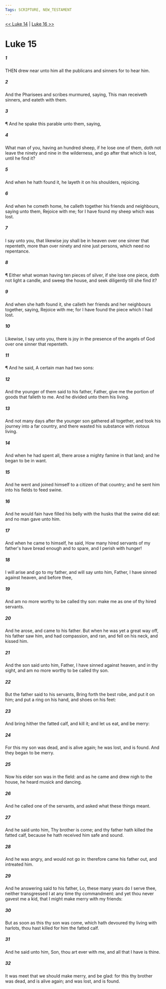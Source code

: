 ```yaml
---
Tags: SCRIPTURE, NEW_TESTAMENT
---
```


[<< Luke 14](NEW_TESTAMENT/03_Luke/Luke_14.md) | [Luke 16 >>](NEW_TESTAMENT/03_Luke/Luke_16.md)

# Luke 15

##### 1
 THEN drew near unto him all the publicans and sinners for to hear him.
##### 2
 And the Pharisees and scribes murmured, saying, This man receiveth sinners, and eateth with them.
##### 3
 ¶ And he spake this parable unto them, saying,
##### 4
 What man of you, having an hundred sheep, if he lose one of them, doth not leave the ninety and nine in the wilderness, and go after that which is lost, until he find it?
##### 5
 And when he hath found it, he layeth it on his shoulders, rejoicing.
##### 6
 And when he cometh home, he calleth together his friends and neighbours, saying unto them, Rejoice with me; for I have found my sheep which was lost.
##### 7
 I say unto you, that likewise joy shall be in heaven over one sinner that repenteth, more than over ninety and nine just persons, which need no repentance.
##### 8
 ¶ Either what woman having ten pieces of silver, if she lose one piece, doth not light a candle, and sweep the house, and seek diligently till she find it?
##### 9
 And when she hath found it, she calleth her friends and her neighbours together, saying, Rejoice with me; for I have found the piece which I had lost.
##### 10
 Likewise, I say unto you, there is joy in the presence of the angels of God over one sinner that repenteth.
##### 11
 ¶ And he said, A certain man had two sons:
##### 12
 And the younger of them said to his father, Father, give me the portion of goods that falleth to me. And he divided unto them his living.
##### 13
 And not many days after the younger son gathered all together, and took his journey into a far country, and there wasted his substance with riotous living.
##### 14
 And when he had spent all, there arose a mighty famine in that land; and he began to be in want.
##### 15
 And he went and joined himself to a citizen of that country; and he sent him into his fields to feed swine.
##### 16
 And he would fain have filled his belly with the husks that the swine did eat: and no man gave unto him.
##### 17
 And when he came to himself, he said, How many hired servants of my father's have bread enough and to spare, and I perish with hunger!
##### 18
 I will arise and go to my father, and will say unto him, Father, I have sinned against heaven, and before thee,
##### 19
 And am no more worthy to be called thy son: make me as one of thy hired servants.
##### 20
 And he arose, and came to his father. But when he was yet a great way off, his father saw him, and had compassion, and ran, and fell on his neck, and kissed him.
##### 21
 And the son said unto him, Father, I have sinned against heaven, and in thy sight, and am no more worthy to be called thy son.
##### 22
 But the father said to his servants, Bring forth the best robe, and put it on him; and put a ring on his hand, and shoes on his feet:
##### 23
 And bring hither the fatted calf, and kill it; and let us eat, and be merry:
##### 24
 For this my son was dead, and is alive again; he was lost, and is found. And they began to be merry.
##### 25
 Now his elder son was in the field: and as he came and drew nigh to the house, he heard musick and dancing.
##### 26
 And he called one of the servants, and asked what these things meant.
##### 27
 And he said unto him, Thy brother is come; and thy father hath killed the fatted calf, because he hath received him safe and sound.
##### 28
 And he was angry, and would not go in: therefore came his father out, and intreated him.
##### 29
 And he answering said to his father, Lo, these many years do I serve thee, neither transgressed I at any time thy commandment: and yet thou never gavest me a kid, that I might make merry with my friends:
##### 30
 But as soon as this thy son was come, which hath devoured thy living with harlots, thou hast killed for him the fatted calf.
##### 31
 And he said unto him, Son, thou art ever with me, and all that I have is thine.
##### 32
 It was meet that we should make merry, and be glad: for this thy brother was dead, and is alive again; and was lost, and is found.
